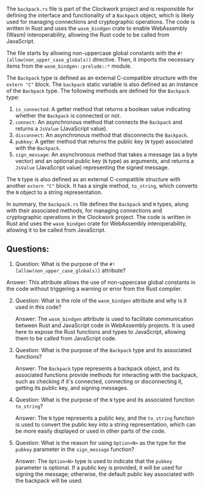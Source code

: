 The `backpack.rs` file is part of the Clockwork project and is responsible for defining the interface and functionality of a `Backpack` object, which is likely used for managing connections and cryptographic operations. The code is written in Rust and uses the `wasm_bindgen` crate to enable WebAssembly (Wasm) interoperability, allowing the Rust code to be called from JavaScript.

The file starts by allowing non-uppercase global constants with the `#![allow(non_upper_case_globals)]` directive. Then, it imports the necessary items from the `wasm_bindgen::prelude::*` module.

The `Backpack` type is defined as an external C-compatible structure with the `extern "C"` block. The `backpack` static variable is also defined as an instance of the `Backpack` type. The following methods are defined for the `Backpack` type:

1. `is_connected`: A getter method that returns a boolean value indicating whether the `Backpack` is connected or not.
2. `connect`: An asynchronous method that connects the `Backpack` and returns a `JsValue` (JavaScript value).
3. `disconnect`: An asynchronous method that disconnects the `Backpack`.
4. `pubkey`: A getter method that returns the public key (`N` type) associated with the `Backpack`.
5. `sign_message`: An asynchronous method that takes a message (as a byte vector) and an optional public key (`N` type) as arguments, and returns a `JsValue` (JavaScript value) representing the signed message.

The `N` type is also defined as an external C-compatible structure with another `extern "C"` block. It has a single method, `to_string`, which converts the `N` object to a string representation.

In summary, the `backpack.rs` file defines the `Backpack` and `N` types, along with their associated methods, for managing connections and cryptographic operations in the Clockwork project. The code is written in Rust and uses the `wasm_bindgen` crate for WebAssembly interoperability, allowing it to be called from JavaScript.
## Questions: 
 1. Question: What is the purpose of the `#![allow(non_upper_case_globals)]` attribute?

   Answer: This attribute allows the use of non-uppercase global constants in the code without triggering a warning or error from the Rust compiler.

2. Question: What is the role of the `wasm_bindgen` attribute and why is it used in this code?

   Answer: The `wasm_bindgen` attribute is used to facilitate communication between Rust and JavaScript code in WebAssembly projects. It is used here to expose the Rust functions and types to JavaScript, allowing them to be called from JavaScript code.

3. Question: What is the purpose of the `Backpack` type and its associated functions?

   Answer: The `Backpack` type represents a backpack object, and its associated functions provide methods for interacting with the backpack, such as checking if it's connected, connecting or disconnecting it, getting its public key, and signing messages.

4. Question: What is the purpose of the `N` type and its associated function `to_string`?

   Answer: The `N` type represents a public key, and the `to_string` function is used to convert the public key into a string representation, which can be more easily displayed or used in other parts of the code.

5. Question: What is the reason for using `Option<N>` as the type for the `pubkey` parameter in the `sign_message` function?

   Answer: The `Option<N>` type is used to indicate that the `pubkey` parameter is optional. If a public key is provided, it will be used for signing the message; otherwise, the default public key associated with the backpack will be used.
    